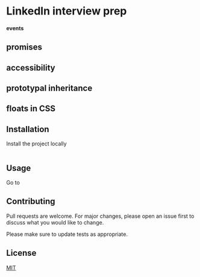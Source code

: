 # Linkedln interview prep
#### events
## promises
## accessibility
## prototypal inheritance
## floats in CSS 

## Installation

Install the project locally
```bash
```

## Usage
Go to 

## Contributing
Pull requests are welcome. For major changes, please open an issue first to discuss what you would like to change.

Please make sure to update tests as appropriate.

## License
[MIT](https://choosealicense.com/licenses/mit/)


